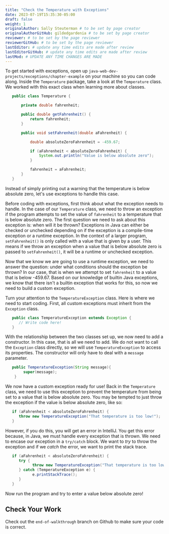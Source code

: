 ```yaml
---
title: "Check the Temperature with Exceptions"
date: 2023-07-19T15:35:30-05:00
draft: false
weight: 1
originalAuthor: Sally Steuterman # to be set by page creator
originalAuthorGitHub: gildedgardenia # to be set by page creator
reviewer: # to be set by the page reviewer
reviewerGitHub: # to be set by the page reviewer
lastEditor: # update any time edits are made after review
lastEditorGitHub: # update any time edits are made after review
lastMod: # UPDATE ANY TIME CHANGES ARE MADE
---
```


<!-- TODO: Find Temperature class in classes content and link back -->

To get started with exceptions, open up `java-web-dev-projects/exceptions/chapter-example` on your machine so you can code along.
Inside the `Temperature` package, take a look at the `Temperature` class.
We worked with this exact class when learning more about classes.

```java {linenos=table, linenostart=3}
   public class Temperature {

       private double fahrenheit;

       public double getFahrenheit() {
           return fahrenheit;
       }

       public void setFahrenheit(double aFahrenheit) {

           double absoluteZeroFahrenheit = -459.67;

           if (aFahrenheit < absoluteZeroFahrenheit) {
               System.out.println("Value is below absolute zero");
           }

           fahrenheit = aFahrenheit;
       }
   }
```

Instead of simply printing out a warning that the temperature is below absolute zero, let's use exceptions to handle this case.

Before coding with exceptions, first think about what the exception needs to handle.
In the case of our `Temperature` class, we need to throw an exception if the program attempts to set the value of `fahrenheit` to a temperature that is below absolute zero.
The first question we need to ask about this exception is: when will it be thrown?
Exceptions in Java can either be checked or unchecked depending on if the exception is a compile-time exception or a runtime exception.
In the context of a larger program, `setFahrenheit()` is only called with a value that is given by a user.
This means if we throw an exception when a value that is below absolute zero is passed to `setFahrenheit()`, it will be a runtime or unchecked exception.

Now that we know we are going to use a runtime exception, we need to answer the question: under what conditions should the exception be thrown?
In our case, that is when we attempt to set `fahrenheit` to a value that is below -459.67.
Based on our knowledge of builtin Java exceptions, we know that there isn't a builtin exception that works for this, so now we need to build a custom exception.

Turn your attention to the `TemperatureException` class. Here is where we need to start coding.
First, all custom exceptions must inherit from the `Exception` class.

```java {linenos=table, linenostart=3}
   public class TemperatureException extends Exception {
      // Write code here!
   }
```

With the relationship between the two classes set up, we now need to add a constructor. In this case, that is all we need to add.
We do not want to call the `Exception` class directly, so we will use `TemperatureException` to access its properties.
The constructor will only have to deal with a `message` parameter.

```java {linenos=table, linenostart=4}
   public TemperatureException(String message){
        super(message);
    }
```

We now have a custom exception ready for use!
Back in the `Temperature` class, we need to use this exception to prevent the temperature from being set to a value that is below absolute zero.
You may be tempted to just throw the exception if the value is below absolute zero, like so:

```java {linenos=table, linenostart=15}
   if (aFahrenheit < absoluteZeroFahrenheit) {
      throw new TemperatureException("That temperature is too low!");
   }
```

However, if you do this, you will get an error in IntelliJ. You get this error because, in Java, we must handle every exception that is thrown.
We need to encase our exception in a `try/catch` block. We want to *try* to throw the exception and if we *catch* the error, we want to print the stack trace.

```java {linenos=table, linenostart=15}
   if (aFahrenheit < absoluteZeroFahrenheit) {
      try {
            throw new TemperatureException("That temperature is too low!");
      } catch (TemperatureException e) {
            e.printStackTrace();
      }
   }
```

Now run the program and try to enter a value below absolute zero!

## Check Your Work

Check out the `end-of-walkthrough` branch on Github to make sure your code is correct.